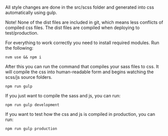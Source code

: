 All style changes are done in the src/scss folder and generated into css automatically using gulp.

Note!
None of the dist files are included in git, which means less conflicts of compiled css files.
The dist files are compiled when deploying to test/production.

For everything to work correctly you need to install required modules. Run the following:

    nvm use && npm i

After this you can run the command that compiles your sass files to css. It will compile the css into human-readable form and begins watching the scss/js source folders.

    npm run gulp

If you just want to compile the sass and js, you can run:

    npm run gulp development

If you want to test how the css and js is compiled in production, you can run:

    npm run gulp production
